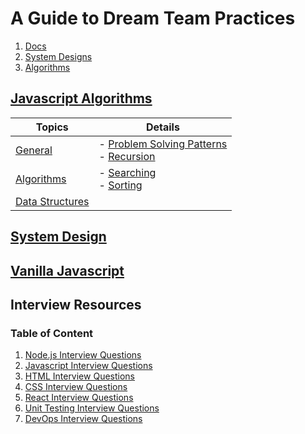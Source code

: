 # A Guide to Dream Team Practices
1. [Docs][excel]
2. [System Designs][sys]
3. [Algorithms][algos]

[excel]: https://docs.google.com/spreadsheets/d/1eAaBFTxEaVm1ceIgfAen1T5UsR3XrDQ6eQNPBffuLiY/edit#gid=1259153563
[sys]: https://akshay-iyangar.github.io/system-design/#toc1
[algos]: https://www.udemy.com/course/js-algorithms-and-data-structures-masterclass/

## [Javascript Algorithms](JS-Masterclass/)

| Topics                                             | Details                                                                                                                                   |
| -------------------------------------------------- | ----------------------------------------------------------------------------------------------------------------------------------------- |
| [General](JS-Masterclass/General/)                 | - [Problem Solving Patterns](JS-Masterclass/General/Problem%20Solving%20Patterns/) </br> - [Recursion](JS-Masterclass/General/Recursion/) |
| [Algorithms](JS-Masterclass/Algorithms/)           | - [Searching](JS-Masterclass/Algorithms/Searching) </br> - [Sorting](JS-Masterclass/Algorithms/Sorting/)                                  |
| [Data Structures](JS-Masterclass/Data\Structures/) |                                                                                                                                           |

## [System Design](System-Design/)

## [Vanilla Javascript](Javascript/)


## Interview Resources

### Table of Content

1. [Node.js Interview Questions][node]
2. [Javascript Interview Questions][Javascript]
3. [HTML Interview Questions][HTML]
4. [CSS Interview Questions][CSS]
5. [React Interview Questions][React]
6. [Unit Testing Interview Questions][Unit-Testing]
7. [DevOps Interview Questions][devops]

[node]: https://github.com/learning-zone/nodejs-interview-questions
[Javascript]: https://github.com/learning-zone/javascript-interview-questions
[React]: https://github.com/learning-zone/react-interview-questions
[HTML]: https://github.com/learning-zone/html-interview-questions
[CSS]: https://github.com/learning-zone/css-interview-questions
[Unit-Testing]: https://github.com/learning-zone/js-unit-testing-interview-questions
[devops]: https://github.com/learning-zone/devops-interview-questions
